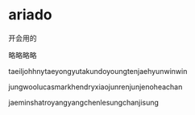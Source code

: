 # ariado
开会用的

略略略略

taeiljohhnytaeyongyutakundoyoungtenjaehyunwinwin

jungwoolucasmarkhendryxiaojunrenjunjenoheachan

jaeminshatroyangyangchenlesungchanjisung

